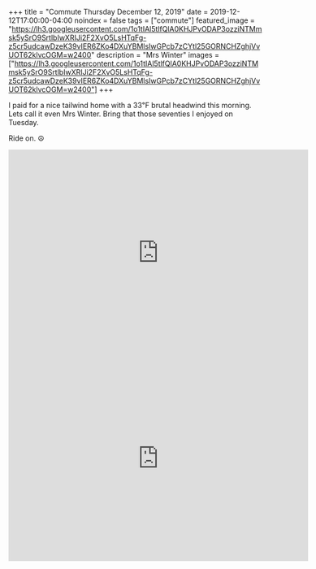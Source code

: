 +++
title =  "Commute Thursday December 12, 2019"
date = 2019-12-12T17:00:00-04:00
noindex = false
tags = ["commute"]
featured_image = "https://lh3.googleusercontent.com/1o1tIAl5tlfQlA0KHJPvODAP3ozziNTMmsk5ySrO9SrtlbIwXRIJi2F2XvO5LsHTqFg-z5cr5udcawDzeK39vIER6ZKo4DXuYBMlsIwGPcb7zCYtl25GORNCHZghjVvUOT62klvcOGM=w2400"
description = "Mrs Winter"
images = ["https://lh3.googleusercontent.com/1o1tIAl5tlfQlA0KHJPvODAP3ozziNTMmsk5ySrO9SrtlbIwXRIJi2F2XvO5LsHTqFg-z5cr5udcawDzeK39vIER6ZKo4DXuYBMlsIwGPcb7zCYtl25GORNCHZghjVvUOT62klvcOGM=w2400"]
+++

I paid for a nice tailwind home with a 33℉ brutal headwind this morning. Lets call it even Mrs Winter. Bring that those seventies I enjoyed on Tuesday. 

Ride on. ☮

<iframe height='405' width='590' frameborder='0' allowtransparency='true' scrolling='no' src='https://www.strava.com/activities/2927903359/embed/df41b712fac88f8f48e0f8e50c4b22de56bc49f7'></iframe>

<iframe height='405' width='590' frameborder='0' allowtransparency='true' scrolling='no' src='https://www.strava.com/activities/2929089758/embed/1245e39f078046751efde3f23489466eaba69de2'></iframe>
